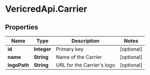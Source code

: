 # VericredApi.Carrier

## Properties
Name | Type | Description | Notes
------------ | ------------- | ------------- | -------------
**id** | **Integer** | Primary key | [optional] 
**name** | **String** | Name of the Carrier | [optional] 
**logoPath** | **String** | URL for the Carrier&#39;s logo | [optional] 


